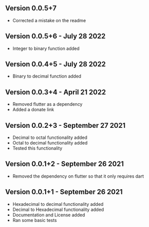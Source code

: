 ## Version 0.0.5+7
* Corrected a mistake on the readme

## Version 0.0.5+6 - July 28 2022
* Integer to binary function added

##  Version 0.0.4+5 - July 28 2022
* Binary to decimal function added

##  Version 0.0.3+4 - April 21 2022
* Removed flutter as a dependency
* Added a donate link

## Version 0.0.2+3 - September 27 2021
* Decimal to octal functionality added
* Octal to decimal functionality added
* Tested this functionality

## Version 0.0.1+2 - September 26 2021

* Removed the dependency on flutter so that it only requires dart

## Version 0.0.1+1 - September 26 2021

* Hexadecimal to decimal functionality added
* Decimal to Hexadecimal functionality added
* Documentation and License added
* Ran some basic tests